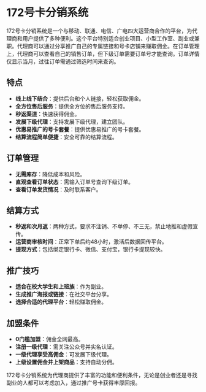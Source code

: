 
# 172号卡分销系统

172号卡分销系统是一个与移动、联通、电信、广电四大运营商合作的平台，为代理商和用户提供了多种便利。这个平台特别适合创业项目、小型工作室、副业或兼职。代理商可以通过分享推广自己的专属链接和号卡店铺来赚取佣金。在订单管理上，代理商可以查看自己的销售订单，但下级订单需要订单号才能查询。订单详情仅显示当月，过往订单需通过筛选时间来查询。

## 特点

- **线上线下结合**：提供后台和个人链接，轻松获取佣金。
- **全方位售后服务**：提供全方位的售后服务支持。
- **秒返渠道**：快速获得佣金。
- **发展下级代理**：支持发展下级代理，建立团队。
- **优惠易推广的号卡套餐**：提供优惠易推广的号卡套餐。
- **结算流程简单便捷**：安全可靠的结算流程。

## 订单管理

- **无需库存**：降低成本和风险。
- **直观查看订单状态**：需输入订单号查询下级订单。
- **查看订单发货情况**：及时联系客户。

## 结算方式

- **秒返和次月返**：两种方式，要求不注销、不单停、不三无，禁止地推和虚假宣传。
- **运营商审核时间**：正常下单后约48小时，激活后数据回传平台。
- **提现方式**：包括绑定银行卡、微信、支付宝，银行卡提现较快。

## 推广技巧

- **适合在校大学生和上班族**：作为副业。
- **生成推广海报或链接**：在社交平台分享。
- **选择合适的代理平台**：轻松赚取佣金。

## 加盟条件

- **0门槛加盟**：佣金全网最高。
- **注册一级代理**：需关注公众号并实名认证。
- **一级代理享受高佣金**：可发展下级代理。
- **上级设置佣金并上架商品**：支持自动分佣。

172号卡分销系统为代理商提供了丰富的功能和便利条件，无论是创业者还是寻找副业的人都可以考虑加入，通过推广号卡获得丰厚回报。
